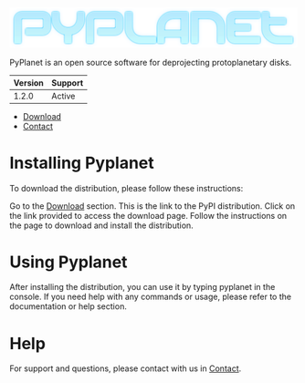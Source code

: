 ![Pyplanet Logo](assets/LOGO.png)

PyPlanet is an open source software for deprojecting protoplanetary disks.

| Version |    Support    |
|---------| ------------- |
| 1.2.0   |    Active     |

* [Download]
* [Contact]

# Installing Pyplanet
To download the distribution, please follow these instructions:

Go to the [Download] section. This is the link to the PyPI distribution.
Click on the link provided to access the download page.
Follow the instructions on the page to download and install the distribution.

# Using Pyplanet
After installing the distribution, you can use it by typing pyplanet in the console.
If you need help with any commands or usage, please refer to the documentation or help section.

# Help
For support and questions, please contact with us in [Contact].


[Download]: https://test.pypi.org/project/beta-pyplanet/1.2.0/
[Contact]: mailto:pyplanet.contact@gmail.com
